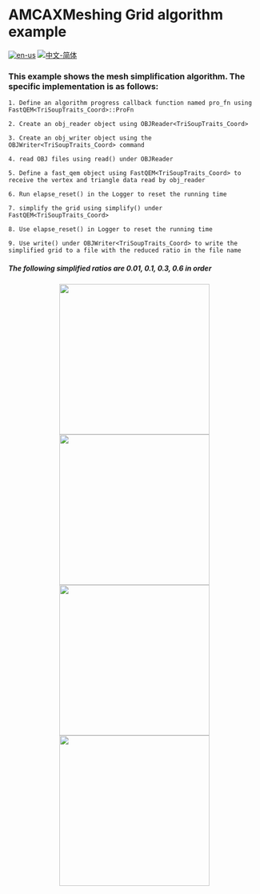# AMCAXMeshing Grid algorithm example

[![en-us](https://img.shields.io/badge/en-us-yellow.svg)](./README.md) [![中文-简体](https://img.shields.io/badge/%E4%B8%AD%E6%96%87-%E7%AE%80%E4%BD%93-red.svg)](./README.zh_cn.md)

### This example shows the mesh simplification algorithm. The specific implementation is as follows:


	1. Define an algorithm progress callback function named pro_fn using FastQEM<TriSoupTraits_Coord>::ProFn

	2. Create an obj_reader object using OBJReader<TriSoupTraits_Coord>

	3. Create an obj_writer object using the OBJWriter<TriSoupTraits_Coord> command

	4. read OBJ files using read() under OBJReader

	5. Define a fast_qem object using FastQEM<TriSoupTraits_Coord> to receive the vertex and triangle data read by obj_reader

	6. Run elapse_reset() in the Logger to reset the running time

	7. simplify the grid using simplify() under FastQEM<TriSoupTraits_Coord>

	8. Use elapse_reset() in Logger to reset the running time

	9. Use write() under OBJWriter<TriSoupTraits_Coord> to write the simplified grid to a file with the reduced ratio in the file name

##### The following simplified ratios are 0.01, 0.1, 0.3, 0.6 in order



<div align = center><img src="https://s2.loli.net/2024/09/30/gbnRJVDNKGciHzo.png" width="300" height="300">

<div align = center><img src="https://s2.loli.net/2024/09/30/t6s3KQOxuiJb94E.png" width="300" height="300">

<div align = center><img src="https://s2.loli.net/2024/09/30/ap2BmQogE1hvblC.png" width="300" height="300">

<div align = center><img src="https://s2.loli.net/2024/09/30/IsJCGRnuAK2SqTM.png" width="300" height="300">